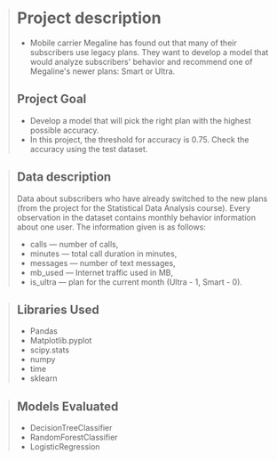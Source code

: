 > # Project description
> * Mobile carrier Megaline has found out that many of their subscribers use legacy plans. They want to develop a model that would analyze subscribers' behavior and recommend one of Megaline's newer plans: Smart or Ultra.
> ## Project Goal
> * Develop a model that will pick the right plan with the highest possible accuracy. 
> * In this project, the threshold for accuracy is 0.75. Check the accuracy using the test dataset.

> ## Data description
> Data about subscribers who have already switched to the new plans (from the project for the Statistical Data Analysis course). 
> Every observation in the dataset contains monthly behavior information about one user. The information given is as follows:
> * сalls — number of calls,
> * minutes — total call duration in minutes,
> * messages — number of text messages,
> * mb_used — Internet traffic used in MB,
> * is_ultra — plan for the current month (Ultra - 1, Smart - 0).

>##  Libraries Used
> * Pandas
> * Matplotlib.pyplot
> * scipy.stats
> * numpy
> * time
> * sklearn

>##  Models Evaluated
> * DecisionTreeClassifier
> * RandomForestClassifier
> * LogisticRegression
